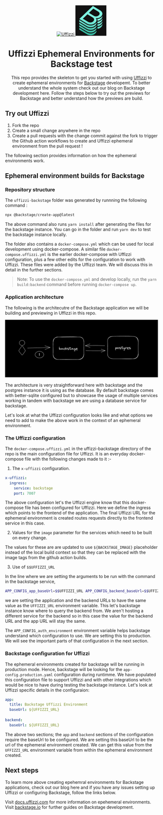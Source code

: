 <p align="center">   
  <a href="https://uffizzi.com">
    <img alt="Uffizzi" src="https://avatars.githubusercontent.com/u/68303350?s=200&v=4" width="100" />
  </a>
  <a href="https://backstage.io">
    <img alt="Backstage" src="public/backstage.jpeg" height="100" />
  </a>
</p>
<h1 align="center">
 Uffizzi Ephemeral Environments for Backstage test
</h1>
<p align="center">
This repo provides the skeleton to get you started with using <a href="https://github.com/UffizziCloud/uffizzi">Uffizzi</a> to create ephemeral environments for <a href="https://github.com/backstage/backstage">Backstage</a> developemt. To better understand the whole system check out our blog on Backstage development here. Follow the steps below to try out the previews for Backstage and better understand how the previews are build.
</p>

## Try out Uffizzi

1. Fork the repo
2. Create a small change anywhere in the repo
3. Create a pull requests with the change commit against the fork to trigger the Github action workflows to create and Uffizzi ephemeral environment from the pull request !

The following section provides information on how the ephemeral environments work.

## Ephemeral environment builds for Backstage

### Repository structure

The `uffizzi-backstage` folder was generated by runnning the following command :

```bash
npx @backstage/create-app@latest
```

The above command also runs `yarn install` after generating the files for the backstage instance. You can go in the folder and run `yarn dev` to test the backstage instance locally.  

The folder also contains a `docker-compose.yml` which can be used for local development using docker-compose. A similar file `docker-compose.uffizzi.yml` is the earlier docker-compose with Uffizzi configuration, plus a few other edits for the configuration to work with Uffizzi. These files were added by the Uffizzi team. We will discuss this in detail in the further sections. 

> Note: To use the `docker-compose.yml` and develop locally, run the `yarn build:backend` command before running `docker-compose up`.


### Application architecture 

The following is the architecutre of the Backstage application we will be building and previewing in Uffizzi in this repo. 

![alt text](public/backstage_arch.png?raw=true "backstage architecture in this repo")

The architecture is very straightforward here with backstage and the postgres instance it is using as the database. By default backstage comes with better-sqlite configured but to showcase the usage of multiple services working in tandem with backstage we are using a database service for backstage.

Let's look at what the Uffizzi configuration looks like and what options we need to add to make the above work in the context of an ephemeral environment. 

### The Uffizzi configuration

The `docker-compose.uffizzi.yml` in the uffizzi-backstage directory of the repo is the main configuration file for Uffizzi. It is an everyday docker-compose file with the following changes made to it :-

1. The `x-uffizzi` configuration. 

```yaml
x-uffizzi:
  ingress:
    service: backstage
    port: 7007
```

The above configuration let's the Uffizzi engine know that this docker-compose file has been configured for Uffizzi. Here we define the ingress which points to the frontend of the application. The final Uffizzi URL for the ephemeral environment is created routes requests directly to the frontend service in this case.

2. Values for the `image` parameter for the services which need to be built on every change.

The values for these are are updated to use `${BACKSTAGE_IMAGE}` placeholder instead of the local build context so that they can be replaced with the image tags from the github action builds.

3. Use of `$$UFFIZZI_URL`

In the line where we are setting the arguments to be run with the command in the backstage service, 

```bash
APP_CONFIG_app_baseUrl=$$UFFIZZI_URL APP_CONFIG_backend_baseUrl=$$UFFIZZI_URL APP_CONFIG_auth_environment='production' node packages/backend --config app-config.yaml
```

we are setting the application and the backend URLs to have the same value as the `UFFIZZI_URL` environment variable. This let's backstage instance know where to query the backend from. We aren't hosting a different service for the backend so in this case the value for the backend URL and the app URL will stay the same.

The `APP_CONFIG_auth_environment` environment variable helps backstage understand which configuration to use. We are setting this to production. We will see the important parts of that configuration in the next section.

###  Backstage configuration for Uffizzi

The ephemeral environments created for backstage will be running in production mode. Hence, backstage will be looking for the `app-config.production.yaml` configuration during runtimme. We have populated this configuration file to support Uffizzi and with other integrations which would be nice to have during testing the backstage instance. Let's look at Uffizzi specific details in the configuraion:

```yaml
app:
  title: Backstage Uffizzi Environment
  baseUrl: ${UFFIZZI_URL}

backend:
  baseUrl: ${UFFIZZI_URL}
```

The above two sections; the `app` and `backend` sections of the configuration require the baseUrl to be configured. We are setting this baseUrl to be the url of the ephemeral environment created. We can get this value from the `UFFIZZI_URL` environment variable from within the ephemeral environment created. 

## Next steps

To learn more above creating epehemral environments for Backstage applications, check out our blog here and if you have any issues setting up Uffizzi or configuring Backstage, follow the links below.

Visit [docs.uffizzi.com](https://docs.uffizzi.com) for more information on epehemeral environments.
Visit [backstage.io](https://backstage.io) for further guides on Backstage development.
